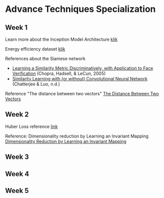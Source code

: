 # Advance Techniques Specialization
## Week 1
Learn more about the Inception Model Architecture [klik](https://towardsdatascience.com/a-simple-guide-to-the-versions-of-the-inception-network-7fc52b863202)

Energy efficiency dataset [klik](https://archive.ics.uci.edu/ml/datasets/Energy+efficiency)

References about the Siamese network
-  [Learning a Similarity Metric Discriminatively, with Application to Face Verification](http://yann.lecun.com/exdb/publis/pdf/chopra-05.pdf) (Chopra, Hadsell, & LeCun, 2005)
-  [Similarity Learning with (or without) Convolutional Neural Network](http://slazebni.cs.illinois.edu/spring17/lec09_similarity.pdf)  (Chatterjee & Luo, n.d.)

Reference "The distance between two vectors" 
[The Distance Between Two Vectors](http://mathonline.wikidot.com/the-distance-between-two-vectors)

## Week 2
Huber Loss reference [link](https://en.wikipedia.org/wiki/Huber_loss)

Reference: Dimensionality reduction by Learning an Invariant Mapping
[Dimensionality Reduction by Learning an Invariant Mapping](http://yann.lecun.com/exdb/publis/pdf/hadsell-chopra-lecun-06.pdf)
## Week 3

## Week 4

## Week 5
